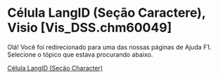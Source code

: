 
# Célula LangID (Seção Caractere), Visio [Vis_DSS.chm60049]

Olá! Você foi redirecionado para uma das nossas páginas de Ajuda F1. Selecione o tópico que estava procurando abaixo.

[Célula LangID (Seção Character)](http://msdn.microsoft.com/library/c68289b8-ef45-9e1e-12ae-6613587e4990%28Office.15%29.aspx)
